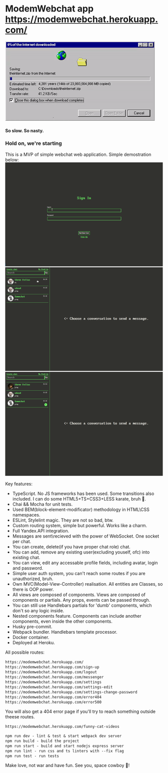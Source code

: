 # ModemWebchat app https://modemwebchat.herokuapp.com/

![I mean theeese times, you know.](/github/slow_file_copy.gif)
#### So slow. So nasty.

### Hold on, we're starting
This is a MVP of simple webchat web application. 
Simple demostration below:
![Sign in and signup, simple demonstration](/github/signup_and_add_users.gif)
![Change user profile, avatar](/github/change_user_profile_and_avatar.gif)
![Create, delete chat](/github/create_delete_chat.gif)

Key features:
- TypeScript. No JS frameworks has been used. Some transitions also included. I can do some HTML5+TS+CSS3+LESS karate, bruh :vulcan_salute:. 
- Chai && Mocha for unit tests. 
- Used BEM(block-element-modificator) methodology in HTML\CSS namespaces. 
- ESLint, Stylelint magic. They are not so bad, btw.
- Custom routing system, simple but powerful. Works like a charm.
- Full Yandex.API integration.
- Messages are sent\recieved with the power of WebSocket. One socket per chat.
- You can create, delete(if you have proper chat role) chat.
- You can add, remove any existing user(excluding youself, ofc) into existing chat.
- You can view, edit any accessable profile fields, including avatar, login and password.
- Simple user auth system, you can't reach some routes if you are unauthorized, bruh.
- Own MVC(Model-View-Controller) realisation. All entities are Classes, so there is OOP power.
- All views are composed of components. Views are composed of components or partials. Any props, events can be passed through. 
- You can still use Handlebars partials for 'dumb' components, which don't so any logic inside. 
- Nested components feature. Components can include another components, even inside the other components.
- Husky pre-commit.
- Webpack bundler. Handlebars template processor.
- Docker container.
- Deployed at Heroku.

All possible routes:
```
https://modemwebchat.herokuapp.com/
https://modemwebchat.herokuapp.com/sign-up
https://modemwebchat.herokuapp.com/logout
https://modemwebchat.herokuapp.com/messenger
https://modemwebchat.herokuapp.com/settings
https://modemwebchat.herokuapp.com/settings-edit
https://modemwebchat.herokuapp.com/settings-change-password
https://modemwebchat.herokuapp.com/error404
https://modemwebchat.herokuapp.com/error500
```

You will also get a 404 error page if you'll try to reach something outside theese routes. 
```
https://modemwebchat.herokuapp.com/funny-cat-videos
```

```
npm run dev - lint & test & start webpack dev server
npm run build - build the project 
npm run start - build and start nodejs express server
npm run lint - run css and ts linters with --fix flag
npm run test - run tests
```

Make love, not war and have fun. See you, space cowboy :metal:!
